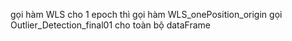 gọi hàm WLS cho 1 epoch thì gọi hàm WLS_onePosition_origin
gọi Outlier_Detection_final01 cho toàn bộ dataFrame
